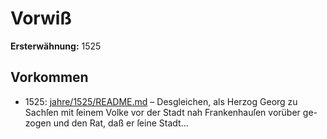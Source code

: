 # Vorwiß

**Ersterwähnung:** 1525

## Vorkommen
- 1525: [jahre/1525/README.md](../jahre/1525/README.md) – Desgleichen, als Herzog Georg zu Sachſen mit ſeinem
Volke vor der Stadt nah Frankenhauſen vorüber ge-
zogen und den Rat, daß er ſeine Stadt...
